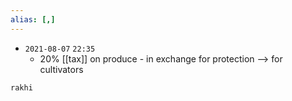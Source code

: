 ```yaml
---
alias: [,]
---
```


- `2021-08-07`  `22:35`
	- 20% [[tax]] on produce - in exchange for protection --> for cultivators

```query
rakhi
```
